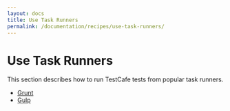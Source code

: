 ```yaml
---
layout: docs
title: Use Task Runners
permalink: /documentation/recipes/use-task-runners/
---
```

# Use Task Runners

This section describes how to run TestCafe tests from popular task runners.

* [Grunt](grunt.md)
* [Gulp](gulp.md)